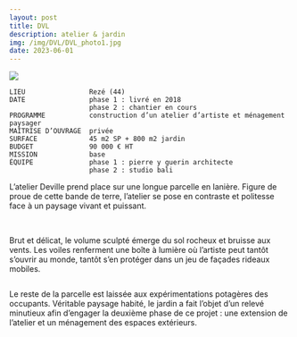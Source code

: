```yaml
---
layout: post
title: DVL
description: atelier & jardin
img: /img/DVL/DVL_photo1.jpg
date: 2023-06-01
---
```


<div clas="img_row">
    <img class="col three" src="{{ site.baseurl }}/img/DVL/DVL_photo1.jpg"/>
</div>

```
LIEU                Rezé (44)
DATE                phase 1 : livré en 2018
                    phase 2 : chantier en cours
PROGRAMME           construction d’un atelier d’artiste et ménagement paysager
MAÎTRISE D’OUVRAGE  privée
SURFACE             45 m2 SP + 800 m2 jardin
BUDGET              90 000 € HT
MISSION             base
ÉQUIPE              phase 1 : pierre y guerin architecte
                    phase 2 : studio bali
```

L’atelier Deville prend place sur une longue parcelle en lanière. Figure de proue de cette bande de terre, l’atelier se pose en contraste et politesse face à un paysage vivant et puissant. 

<div class="img_row">
	<img class="col one" src="{{ site.baseurl }}/img/DVL/DVL_photo2.jpg" alt="" title="example image"/>
	<img class="col one" src="{{ site.baseurl }}/img/DVL/DVL_photo3.jpg" alt="" title="example image"/>
	<img class="col one" src="{{ site.baseurl }}/img/DVL/DVL_photo4.jpg" alt="" title="example image"/>
</div>

Brut et délicat, le volume sculpté émerge du sol rocheux et bruisse aux vents. Les voiles renferment une boîte à lumière où l’artiste peut tantôt s’ouvrir au monde, tantôt s’en protéger dans un jeu de façades rideaux mobiles. 

<div class="img_row">
	<img class="col two" src="{{ site.baseurl }}/img/DVL/DVL_photo5.jpg" alt="" title="example image"/>
</div>

Le reste de la parcelle est laissée aux expérimentations potagères des occupants. Véritable paysage habité, le jardin a fait l’objet d’un relevé minutieux afin d’engager la deuxième phase de ce projet : une extension de l’atelier et un ménagement des espaces extérieurs.

<div class="img_row">
	<img class="col three" src="{{ site.baseurl }}/img/DVL/photo6.jpg" alt="" title="example image"/>
	<img class="col one" src="{{ site.baseurl }}/img/DVL/BRA.jpg" alt="" title="example image"/>
</div>
